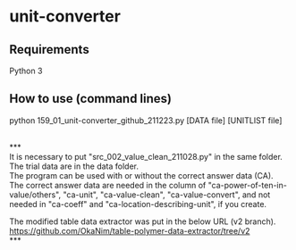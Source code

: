 # unit-converter


## Requirements
Python 3


## How to use (command lines)
python 159_01_unit-converter_github_211223.py [DATA file] [UNITLIST file]<br>
<br>

***<br>
It is necessary to put "src_002_value_clean_211028.py" in the same folder.<br>
The trial data are in the data folder.<br>
The program can be used with or without the correct answer data (CA).<br>
The correct answer data are needed in the column of "ca-power-of-ten-in-value/others", "ca-unit", "ca-value-clean", "ca-value-convert", and not needed in "ca-coeff" and "ca-location-describing-unit", if you create.<br>	

The modified table data extractor was put in the below URL (v2 branch).<br>
https://github.com/OkaNim/table-polymer-data-extractor/tree/v2<br>
***<br>

